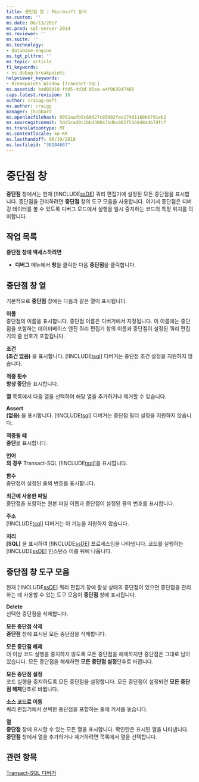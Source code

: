 ```yaml
---
title: 중단점 창 | Microsoft 문서
ms.custom: ''
ms.date: 06/13/2017
ms.prod: sql-server-2014
ms.reviewer: ''
ms.suite: ''
ms.technology:
- database-engine
ms.tgt_pltfrm: ''
ms.topic: article
f1_keywords:
- vs.debug.breakpoints
helpviewer_keywords:
- Breakpoints Window [Transact-SQL]
ms.assetid: bad88d10-fdd5-4d3d-b5ea-a4f063847485
caps.latest.revision: 10
author: craigg-msft
ms.author: craigg
manager: jhubbard
ms.openlocfilehash: 0951aafb5c60d27c85002fee17401160b0791eb2
ms.sourcegitcommit: 5dd5cad0c1bbd308471d6c885f516948ad67dfcf
ms.translationtype: MT
ms.contentlocale: ko-KR
ms.lasthandoff: 06/19/2018
ms.locfileid: "36184667"
---
```

# <a name="breakpoints-window"></a>중단점 창
  **중단점** 창에서는 현재 [!INCLUDE[ssDE](../../includes/ssde-md.md)] 쿼리 편집기에 설정된 모든 중단점을 표시합니다. 중단점을 관리하려면 **중단점** 창의 도구 모음을 사용합니다. 여기서 중단점은 디버깅 데이터를 볼 수 있도록 디버그 모드에서 실행을 일시 중지하는 코드의 특정 위치를 의미합니다.  
  
## <a name="task-list"></a>작업 목록  
 **중단점 창에 액세스하려면**  
  
-   **디버그** 메뉴에서 **창**을 클릭한 다음 **중단점**을 클릭합니다.  
  
## <a name="breakpoints-window-columns"></a>중단점 창 열  
 기본적으로 **중단점** 창에는 다음과 같은 열이 표시됩니다.  
  
 **이름**  
 중단점의 이름을 표시합니다. 중단점 이름은 디버거에서 지정됩니다. 이 이름에는 중단점을 포함하는 데이터베이스 엔진 쿼리 편집기 창의 이름과 중단점이 설정된 쿼리 편집기의 줄 번호가 포함됩니다.  
  
 **조건**  
 **(조건 없음)** 을 표시합니다. [!INCLUDE[tsql](../../includes/tsql-md.md)] 디버거는 중단점 조건 설정을 지원하지 않습니다.  
  
 **적중 횟수**  
 **항상 중단**을 표시합니다.  
  
 **열** 목록에서 다음 열을 선택하여 해당 열을 추가하거나 제거할 수 있습니다.  
  
 **Assert**  
 **(없음)** 을 표시합니다. [!INCLUDE[tsql](../../includes/tsql-md.md)] 디버거는 중단점 필터 설정을 지원하지 않습니다.  
  
 **적중될 때**  
 **중단**을 표시합니다.  
  
 **언어**  
 **의 경우** Transact-SQL [!INCLUDE[tsql](../../includes/tsql-md.md)]을 표시합니다.  
  
 **함수**  
 중단점이 설정된 줄의 번호를 표시합니다.  
  
 **최근에 사용한 파일**  
 중단점을 포함하는 원본 파일 이름과 중단점이 설정된 줄의 번호를 표시합니다.  
  
 **주소**  
 [!INCLUDE[tsql](../../includes/tsql-md.md)] 디버거는 이 기능을 지원하지 않습니다.  
  
 **처리**  
 **[SQL]** 을 표시하여 [!INCLUDE[ssDE](../../includes/ssde-md.md)] 프로세스임을 나타냅니다. 코드를 실행하는 [!INCLUDE[ssDE](../../includes/ssde-md.md)] 인스턴스 이름 뒤에 나옵니다.  
  
## <a name="breakpoints-window-toolbar"></a>중단점 창 도구 모음  
 현재 [!INCLUDE[ssDE](../../includes/ssde-md.md)] 쿼리 편집기 창에 활성 상태의 중단점이 있으면 중단점을 관리하는 데 사용할 수 있는 도구 모음이 **중단점** 창에 표시됩니다.  
  
 **Delete**  
 선택한 중단점을 삭제합니다.  
  
 **모든 중단점 삭제**  
 **중단점** 창에 표시된 모든 중단점을 삭제합니다.  
  
 **모든 중단점 해제**  
 더 이상 코드 실행을 중지하지 않도록 모든 중단점을 해제하지만 중단점은 그대로 남아 있습니다. 모든 중단점을 해제하면 **모든 중단점 설정**단추로 바뀝니다.  
  
 **모든 중단점 설정**  
 코드 실행을 중지하도록 모든 중단점을 설정합니다. 모든 중단점이 설정되면 **모든 중단점 해제**단추로 바뀝니다.  
  
 **소스 코드로 이동**  
 쿼리 편집기에서 선택한 중단점을 포함하는 줄에 커서를 놓습니다.  
  
 **열**  
 **중단점** 창에 표시할 수 있는 모든 열을 표시합니다. 확인란은 표시된 열을 나타냅니다. **중단점** 창에서 열을 추가하거나 제거하려면 목록에서 열을 선택합니다.  
  
## <a name="see-also"></a>관련 항목  
 [Transact-SQL 디버거](transact-sql-debugger.md)  
  
  